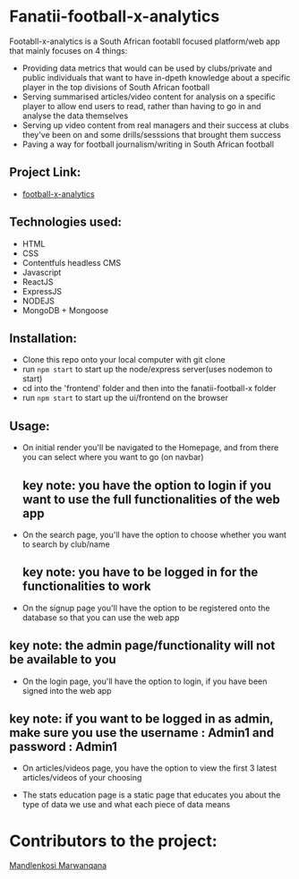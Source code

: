 # Fanatii-football-x-analytics
Footabll-x-analytics is a South African footabll focused platform/web app that mainly focuses on 4 things:

 * Providing data metrics that would can be used by clubs/private and public individuals that want to have in-dpeth knowledge about a specific player in the top divisions of South African football
 * Serving summarised articles/video content for analysis on a specific player to allow end users to read, rather than having to go in and analyse the data themselves
 * Serving up video content from real managers and their success at clubs they've been on and some drills/sesssions that brought them success
 * Paving a way for football journalism/writing in South African football
 
## Project Link: 
 * [football-x-analytics](https://fanatii-football-x-analytics.herokuapp.com/)

## Technologies used:
 * HTML
 * CSS
 * Contentfuls headless CMS
 * Javascript
 * ReactJS
 * ExpressJS
 * NODEJS
 * MongoDB + Mongoose
 
 ## Installation: 
 * Clone this repo onto your local computer with git clone
 * run `npm start` to start up the node/express server(uses nodemon to start)
 * cd into the 'frontend' folder and then into the fanatii-football-x folder
 * run `npm start` to start up the ui/frontend on the browser
 
 ## Usage: 
 * On initial render you'll be navigated to the Homepage, and from there you can select where you want to go (on navbar)
   ## key note: you have the option to login if you want to use the full functionalities of the web app
 
 * On the search page, you'll have the option to choose whether you want to search by club/name
   ## key note: you have to be logged in for the functionalities to work
   
 * On the signup page you'll have the option to be registered onto the database so that you can use the web app
  ## key note: the admin page/functionality will not be available to you
  
 * On the login page, you'll have the option to login, if you have been signed into the web app
  ## key note: if you want to be logged in as admin, make sure you use the username : Admin1 and password : Admin1
  
 * On articles/videos page, you have the option to view the first 3 latest articles/videos of your choosing
 
 * The stats education page is a static page that educates you about the type of data we use and what each piece of data means
 
   
 
 
 
# Contributors to the project:
[Mandlenkosi Marwanqana](https://www.linkedin.com/in/mandlenkosi-marwanqana-b08357218/)
 
 
 
 
